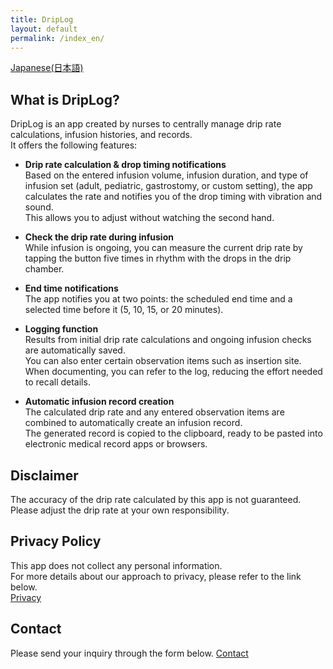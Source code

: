 ```yaml
---
title: DripLog
layout: default
permalink: /index_en/
---
```

[Japanese(日本語)](https://yukiats.github.io/driplog-site/)

## What is DripLog?
DripLog is an app created by nurses to centrally manage drip rate calculations, infusion histories, and records.  
It offers the following features:

- **Drip rate calculation & drop timing notifications**  
  Based on the entered infusion volume, infusion duration, and type of infusion set (adult, pediatric, gastrostomy, or custom setting), the app calculates the rate and notifies you of the drop timing with vibration and sound.  
  This allows you to adjust without watching the second hand.

- **Check the drip rate during infusion**  
  While infusion is ongoing, you can measure the current drip rate by tapping the button five times in rhythm with the drops in the drip chamber.

- **End time notifications**  
  The app notifies you at two points: the scheduled end time and a selected time before it (5, 10, 15, or 20 minutes).

- **Logging function**  
  Results from initial drip rate calculations and ongoing infusion checks are automatically saved.  
  You can also enter certain observation items such as insertion site.  
  When documenting, you can refer to the log, reducing the effort needed to recall details.

- **Automatic infusion record creation**  
  The calculated drip rate and any entered observation items are combined to automatically create an infusion record.  
  The generated record is copied to the clipboard, ready to be pasted into electronic medical record apps or browsers.

## Disclaimer
The accuracy of the drip rate calculated by this app is not guaranteed.  
Please adjust the drip rate at your own responsibility.

## Privacy Policy
This app does not collect any personal information.  
For more details about our approach to privacy, please refer to the link below.  
[Privacy](/driplog-site/privacy_en)

## Contact
Please send your inquiry through the form below.
[Contact](/driplog-site/contact-en)